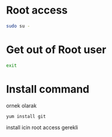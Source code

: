 # Root access


```sh
sudo su -
```
# Get out of Root user


```sh
exit
```

# Install command

ornek olarak 
```sh
yum install git
```

install icin root access gerekli


